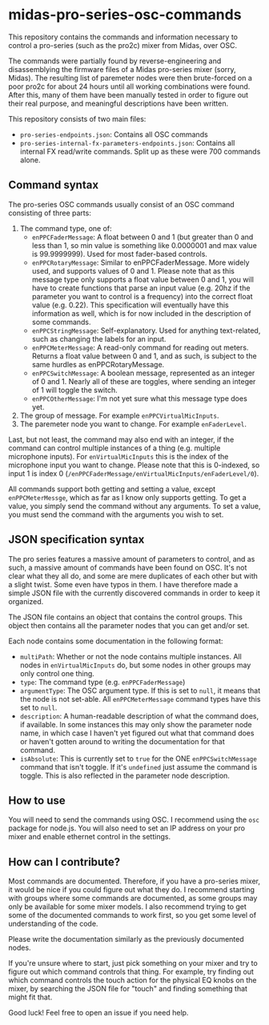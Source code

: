 # midas-pro-series-osc-commands
This repository contains the commands and information necessary to control a pro-series (such as the pro2c) mixer from Midas, over OSC. 


The commands were partially found by reverse-engineering and disassemblying the firmware files of a Midas pro-series mixer (sorry, Midas). The resulting list of paremeter nodes were then brute-forced on a poor pro2c for about 24 hours until all working combinations were found. After this, many of them have been manually tested in order to figure out their real purpose, and meaningful descriptions have been written.

This repository consists of two main files:
- `pro-series-endpoints.json`: Contains all OSC commands
- `pro-series-internal-fx-parameters-endpoints.json`: Contains all internal FX read/write commands. Split up as these were 700 commands alone.

## Command syntax
The pro-series OSC commands usually consist of an OSC command consisting of three parts:
1. The command type, one of:
    - `enPPCFaderMessage`: A float between 0 and 1 (but greater than 0 and less than 1, so min value is something like 0.0000001 and max value is 99.9999999). Used for most fader-based controls.
    - `enPPCRotaryMessage`: Similar to enPPCFaderMessage. More widely used, and supports values of 0 and 1. Please note that as this message type only supports a float value between 0 and 1, you will have to create functions that parse an input value (e.g. 20hz if the parameter you want to control is a frequency) into the correct float value (e.g. 0.22). This specification will eventually have this information as well, which is for now included in the description of some commands.
    - `enPPCStringMessage`: Self-explanatory. Used for anything text-related, such as changing the labels for an input.
    - `enPPCMeterMessage`: A read-only command for reading out meters. Returns a float value between 0 and 1, and as such, is subject to the same hurdles as enPPCRotaryMessage.
    - `enPPCSwitchMessage`: A boolean message, represented as an integer of 0 and 1. Nearly all of these are toggles, where sending an integer of 1 will toggle the switch.
    - `enPPCOtherMessage`: I'm not yet sure what this message type does yet.
2. The group of message. For example `enPPCVirtualMicInputs`.
3. The paremeter node you want to change. For example `enFaderLevel`.

Last, but not least, the command may also end with an integer, if the command can control multiple instances of a thing (e.g. multiple microphone inputs). For `enVirtualMicInputs` this is the index of the microphone input you want to change. Please note that this is 0-indexed, so input 1 is index 0 (`/enPPCFaderMessage/enVirtualMicInputs/enFaderLevel/0`).

All commands support both getting and setting a value, except `enPPCMeterMessge`, which as far as I know only supports getting. To get a value, you simply send the command without any arguments. To set a value, you must send the command with the arguments you wish to set.

## JSON specification syntax
The pro series features a massive amount of parameters to control, and as such, a massive amount of commands have been found on OSC. It's not clear what they all do, and some are mere duplicates of each other but with a slight twist. Some even have typos in them. I have therefore made a simple JSON file with the currently discovered commands in order to keep it organized.

The JSON file contains an object that contains the control groups. This object then contains all the parameter nodes that you can get and/or set.

Each node contains some documentation in the following format:
- `multiPath`: Whether or not the node contains multiple instances. All nodes in `enVirtualMicInputs` do, but some nodes in other groups may only control one thing.
- `type`: The command type (e.g. `enPPCFaderMessage`)
- `argumentType`: The OSC argument type. If this is set to `null`, it means that the node is not set-able. All `enPPCMeterMessage` command types have this set to `null`.
- `description`: A human-readable description of what the command does, if available. In some instances this may only show the parameter node name, in which case I haven't yet figured out what that command does or haven't gotten around to writing the documentation for that command.
- `isAbsolute`: This is currently set to `true` for the ONE `enPPCSwitchMessage` command that isn't toggle. If it's `undefined` just assume the command is toggle. This is also reflected in the parameter node description.

## How to use
You will need to send the commands using OSC. I recommend using the `osc` package for node.js.
You will also need to set an IP address on your pro mixer and enable ethernet control in the settings.

## How can I contribute?
Most commands are documented. Therefore, if you have a pro-series mixer, it would be nice if you could figure out what they do. I recommend starting with groups where some commands are documented, as some groups may only be available for some mixer models. I also recommend trying to get some of the documented commands to work first, so you get some level of understanding of the code.

Please write the documentation similarly as the previously documented nodes.

If you're unsure where to start, just pick something on your mixer and try to figure out which command controls that thing. For example, try finding out which command controls the touch action for the physical EQ knobs on the mixer, by searching the JSON file for "touch" and finding something that might fit that.

Good luck! Feel free to open an issue if you need help.

